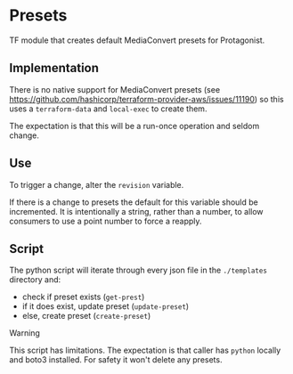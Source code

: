 # Presets

TF module that creates default MediaConvert presets for Protagonist.

## Implementation

There is no native support for MediaConvert presets (see https://github.com/hashicorp/terraform-provider-aws/issues/11190) so this uses a `terraform-data` and `local-exec` to create them.

The expectation is that this will be a run-once operation and seldom change. 

## Use

To trigger a change, alter the `revision` variable. 

If there is a change to presets the default for this variable should be incremented. It is intentionally a string, rather than a number, to allow consumers to use a point number to force a reapply.

## Script

The python script will iterate through every json file in the `./templates` directory and:

* check if preset exists (`get-prest`)
* if it does exist, update preset (`update-preset`)
* else, create preset (`create-preset`)

> [!WARNING]
> This script has limitations.
> The expectation is that caller has `python` locally and boto3 installed.
> For safety it won't delete any presets.